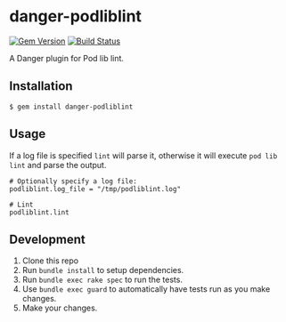 # danger-podliblint

[![Gem Version](https://badge.fury.io/rb/danger-podliblint.svg)](https://badge.fury.io/rb/danger-podliblint) [![Build Status](https://travis-ci.org/valeriomazzeo/danger-podliblint.svg?branch=master)](https://travis-ci.org/valeriomazzeo/danger-podliblint)

A Danger plugin for Pod lib lint.

## Installation

    $ gem install danger-podliblint

## Usage

If a log file is specified `lint` will parse it, otherwise it will execute `pod lib lint` and parse the output.

	# Optionally specify a log file:
	podliblint.log_file = "/tmp/podliblint.log"

	# Lint
	podliblint.lint

## Development

1. Clone this repo
2. Run `bundle install` to setup dependencies.
3. Run `bundle exec rake spec` to run the tests.
4. Use `bundle exec guard` to automatically have tests run as you make changes.
5. Make your changes.
